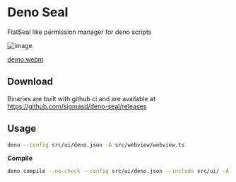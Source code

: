 # Deno Seal

FlatSeal like permission manager for deno scripts

![image](https://github.com/user-attachments/assets/1532224c-2507-41e4-8d39-38594a3123bb)

[demo.webm](https://github.com/user-attachments/assets/57468889-6e84-40f6-9a82-e653e39d12e0)

## Download

Binaries are built with github ci and are available at
https://github.com/sigmasd/deno-seal/releases

## Usage

```bash
deno --config src/ui/deno.json -A src/webview/webview.ts
```

**Compile**

```bash
deno compile --no-check --config src/ui/deno.json --include src/ui/ -A src/webview/webview.ts
```
